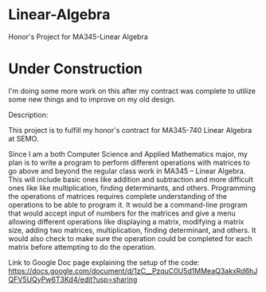 # Linear-Algebra
Honor's Project for MA345-Linear Algebra

# Under Construction
I'm doing some more work on this after my contract was complete to utilize some
new things and to improve on my old design.

Description:

This project is to fulfill my honor's contract for MA345-740 Linear Algebra
at SEMO.

Since I am a both Computer Science and Applied Mathematics major,
my plan is to write a program to perform different operations with matrices
to go above and beyond the regular class work in MA345 – Linear Algebra.
This will include basic ones like addition and subtraction and more difficult
ones like like multiplication, finding determinants, and others.
Programming the operations of matrices requires complete understanding of the
operations to be able to program it.
It would be a command-line program that would accept input of numbers for the
matrices and give a menu allowing different operations like displaying a matrix,
modifying a matrix size, adding two matrices, multiplication, finding determinant, and others.
It would also check to make sure the operation could be completed for each
matrix before attempting to do the operation.

Link to Google Doc page explaining the setup of the code:
https://docs.google.com/document/d/1zC__PzquC0U5d1MMeaQ3akxRd6hJQFV5UQyPw6T3Kd4/edit?usp=sharing
